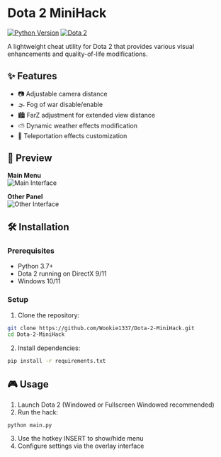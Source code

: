 # Dota 2 MiniHack

[![Python Version](https://img.shields.io/badge/python-3.7%2B-blue)](https://www.python.org/)
[![Dota 2](https://img.shields.io/badge/game-Dota%202-red)](https://www.dota2.com/)

A lightweight cheat utility for Dota 2 that provides various visual enhancements and quality-of-life modifications.

## ✨ Features

- 📷 Adjustable camera distance
- 🌫️ Fog of war disable/enable
- 🏙️ FarZ adjustment for extended view distance
- ⛅ Dynamic weather effects modification
- 🔮 Teleportation effects customization

## 📸 Preview

**Main Menu**  
![Main Interface](https://github.com/user-attachments/assets/f7a568be-acb8-4938-88cd-fff49c341468)

**Other Panel**  
![Other Interface](https://github.com/user-attachments/assets/f546b8f0-b4eb-4eff-941f-ba9902e3419b)

## 🛠️ Installation

### Prerequisites
- Python 3.7+
- Dota 2 running on DirectX 9/11
- Windows 10/11

### Setup
1. Clone the repository:
```bash
git clone https://github.com/Wookie1337/Dota-2-MiniHack.git
cd Dota-2-MiniHack
```
2. Install dependencies:
```bash
pip install -r requirements.txt
```

## 🎮 Usage

1. Launch Dota 2 (Windowed or Fullscreen Windowed recommended)
2. Run the hack:
```
python main.py
```
3. Use the hotkey INSERT to show/hide menu
4. Configure settings via the overlay interface
